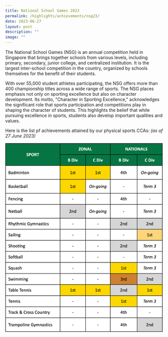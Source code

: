 ```yaml
---
title: National School Games 2023
permalink: /highlights/achievements/nsg23/
date: 2023-06-27
layout: post
description: ""
image: ""
---
```

The National School Games (NSG) is an annual competition held in Singapore that brings together schools from various levels, including primary, secondary, junior college, and centralized institution. It is the largest inter-school competition in the country, organized by schools themselves for the benefit of their students.

With over 55,000 student athletes participating, the NSG offers more than 400 championship titles across a wide range of sports. The NSG places emphasis not only on sporting excellence but also on character development. Its motto, "Character in Sporting Excellence," acknowledges the significant role that sports participation and competitions play in shaping the character of students. This highlights the belief that while pursuing excellence in sports, students also develop important qualities and values.

Here is the list pf achievements attained by our physical sports CCAs:
*(as of 27 June 2023)*

![](/images/nsg2023(f).png)